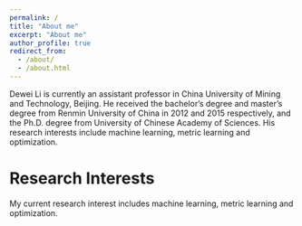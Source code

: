 ```yaml
---
permalink: /
title: "About me"
excerpt: "About me"
author_profile: true
redirect_from: 
  - /about/
  - /about.html
---
```

<!--img src="https://infhighdim.github.io/images/lidewei.png" class="floatpic" width="360" height="480"-->
Dewei Li is currently an assistant professor in China University of Mining and Technology, Beijing. He received the bachelor’s degree and master’s degree from Renmin University of China in 2012 and 2015 respectively, and the Ph.D. degree from University of Chinese Academy of Sciences. His research interests include machine learning, metric learning and optimization.

Research Interests
======
My current research interest includes machine learning, metric learning and optimization.






